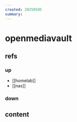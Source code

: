 ```yaml
---
created: 20250505
summary:
---
```


# openmediavault

## refs

### up

- [[homelab]]
- [[nas]]

### down

## content

